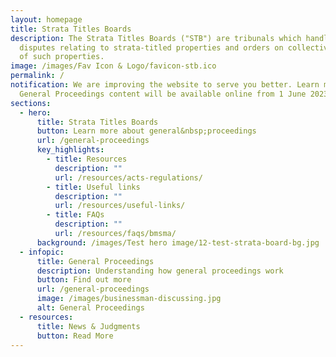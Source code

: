 ```yaml
---
layout: homepage
title: Strata Titles Boards
description: The Strata Titles Boards ("STB") are tribunals which handle
  disputes relating to strata-titled properties and orders on collective sales
  of such properties.
image: /images/Fav Icon & Logo/favicon-stb.ico
permalink: /
notification: We are improving the website to serve you better. Learn more about
  General Proceedings content will be available online from 1 June 2023.
sections:
  - hero:
      title: Strata Titles Boards
      button: Learn more about general&nbsp;proceedings
      url: /general-proceedings
      key_highlights:
        - title: Resources
          description: ""
          url: /resources/acts-regulations/
        - title: Useful links
          description: ""
          url: /resources/useful-links/
        - title: FAQs
          description: ""
          url: /resources/faqs/bmsma/
      background: /images/Test hero image/12-test-strata-board-bg.jpg
  - infopic:
      title: General Proceedings
      description: Understanding how general proceedings work
      button: Find out more
      url: /general-proceedings
      image: /images/businessman-discussing.jpg
      alt: General Proceedings
  - resources:
      title: News & Judgments
      button: Read More
---
```

